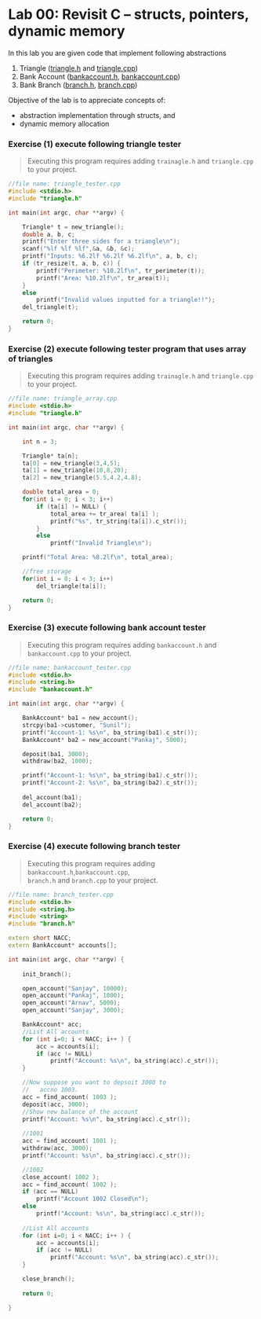 # Lab 00: Revisit C – structs, pointers, dynamic memory
  
In this lab you are given code that implement following abstractions  
1. Triangle ([triangle.h](./triangle/triangle.h) and [triangle.cpp](./triangle/triangle.cpp))
1. Bank Account ([bankaccount.h](./bank/bankaccount.h), [bankaccount.cpp](./triangle/bankaccount.cpp))
1. Bank Branch ([branch.h](.bank/branch.h), [branch.cpp](./bank/branch.cpp))

Objective of the lab is to appreciate concepts of:
* abstraction implementation through structs, and
* dynamic memory allocation

### Exercise (1) execute following triangle tester 

> Executing this program requires adding `trainagle.h` and `triangle.cpp` to your project.

```c++ 
//file name: triangle_tester.cpp
#include <stdio.h>
#include "triangle.h"

int main(int argc, char **argv) {

    Triangle* t = new_triangle();
    double a, b, c;
    printf("Enter three sides for a triangle\n"); 
    scanf("%lf %lf %lf",&a, &b, &c);
    printf("Inputs: %6.2lf %6.2lf %6.2lf\n", a, b, c);
    if (tr_resize(t, a, b, c)) {
        printf("Perimeter: %10.2lf\n", tr_perimeter(t));
        printf("Area: %10.2lf\n", tr_area(t));		
    }
    else
        printf("Invalid values inputted for a triangle!!");
    del_triangle(t);

    return 0;
}
```
  
### Exercise (2) execute following tester program that uses array of triangles

> Executing this program requires adding `trainagle.h` and `triangle.cpp` to your project.

```c++
//file name: triangle_array.cpp
#include <stdio.h>
#include "triangle.h"

int main(int argc, char **argv) {

    int n = 3;

    Triangle* ta[n];
    ta[0] = new_triangle(3,4,5);
    ta[1] = new_triangle(10,8,20);
    ta[2] = new_triangle(5.5,4.2,4.8);

    double total_area = 0;
    for(int i = 0; i < 3; i++)
        if (ta[i] != NULL) {
            total_area += tr_area( ta[i] );
            printf("%s", tr_string(ta[i]).c_str());		
        }
        else
            printf("Invalid Triangle\n");		

    printf("Total Area: %8.2lf\n", total_area);		

    //free storage
    for(int i = 0; i < 3; i++)
        del_triangle(ta[i]);

    return 0;
}
```
  
### Exercise (3) execute following bank account tester

> Executing this program requires adding `bankaccount.h` and `bankaccount.cpp` to your project.


```c++
//file name: bankaccount_tester.cpp
#include <stdio.h>
#include <string.h>
#include "bankaccount.h"

int main(int argc, char **argv) {

	BankAccount* ba1 = new_account();
	strcpy(ba1->customer, "Sunil");
	printf("Account-1: %s\n", ba_string(ba1).c_str());
	BankAccount* ba2 = new_account("Pankaj", 5000);

	deposit(ba1, 3000);
	withdraw(ba2, 1000);

	printf("Account-1: %s\n", ba_string(ba1).c_str());
	printf("Account-2: %s\n", ba_string(ba2).c_str());
	
	del_account(ba1);
	del_account(ba2);

	return 0;
}
```

### Exercise (4) execute following branch tester

> Executing this program requires adding `bankaccount.h`,`bankaccount.cpp`,  
>  `branch.h` and `branch.cpp` to your project.

```c++
//file name: branch_tester.cpp
#include <stdio.h>
#include <string.h>
#include <string>
#include "branch.h"

extern short NACC;
extern BankAccount* accounts[];

int main(int argc, char **argv) {
	
	init_branch();

	open_account("Sanjay", 10000);
	open_account("Pankaj", 1000);
	open_account("Arnav", 5000);
	open_account("Sanjay", 3000);

	BankAccount* acc;
	//List All accounts
	for (int i=0; i < NACC; i++ ) {
		acc = accounts[i];
		if (acc != NULL)
			printf("Account: %s\n", ba_string(acc).c_str());		
	} 

	//Now suppose you want to depsoit 3000 to 
	//   accno 1003.
	acc = find_account( 1003 );
	deposit(acc, 3000);
	//Show new balance of the account
	printf("Account: %s\n", ba_string(acc).c_str());
	
	//1001
	acc = find_account( 1001 );
	withdraw(acc, 3000);	
	printf("Account: %s\n", ba_string(acc).c_str());

	//1002
	close_account( 1002 );
	acc = find_account( 1002 );
	if (acc == NULL)
		printf("Account 1002 Closed\n");
	else
		printf("Account: %s\n", ba_string(acc).c_str());
	
	//List All accounts
	for (int i=0; i < NACC; i++ ) {
		acc = accounts[i];
		if (acc != NULL)
			printf("Account: %s\n", ba_string(acc).c_str());		
	} 

	close_branch();
	
	return 0;

}
```
